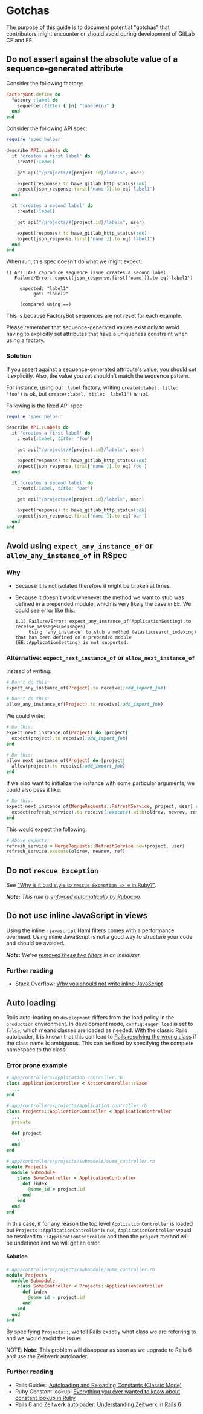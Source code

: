 # Gotchas

The purpose of this guide is to document potential "gotchas" that contributors
might encounter or should avoid during development of GitLab CE and EE.

## Do not assert against the absolute value of a sequence-generated attribute

Consider the following factory:

```ruby
FactoryBot.define do
  factory :label do
    sequence(:title) { |n| "label#{n}" }
  end
end
```

Consider the following API spec:

```ruby
require 'spec_helper'

describe API::Labels do
  it 'creates a first label' do
    create(:label)

    get api("/projects/#{project.id}/labels", user)

    expect(response).to have_gitlab_http_status(:ok)
    expect(json_response.first['name']).to eq('label1')
  end

  it 'creates a second label' do
    create(:label)

    get api("/projects/#{project.id}/labels", user)

    expect(response).to have_gitlab_http_status(:ok)
    expect(json_response.first['name']).to eq('label1')
  end
end
```

When run, this spec doesn't do what we might expect:

```shell
1) API::API reproduce sequence issue creates a second label
   Failure/Error: expect(json_response.first['name']).to eq('label1')

     expected: "label1"
          got: "label2"

     (compared using ==)
```

This is because FactoryBot sequences are not reset for each example.

Please remember that sequence-generated values exist only to avoid having to
explicitly set attributes that have a uniqueness constraint when using a factory.

### Solution

If you assert against a sequence-generated attribute's value, you should set it
explicitly. Also, the value you set shouldn't match the sequence pattern.

For instance, using our `:label` factory, writing `create(:label, title: 'foo')`
is ok, but `create(:label, title: 'label1')` is not.

Following is the fixed API spec:

```ruby
require 'spec_helper'

describe API::Labels do
  it 'creates a first label' do
    create(:label, title: 'foo')

    get api("/projects/#{project.id}/labels", user)

    expect(response).to have_gitlab_http_status(:ok)
    expect(json_response.first['name']).to eq('foo')
  end

  it 'creates a second label' do
    create(:label, title: 'bar')

    get api("/projects/#{project.id}/labels", user)

    expect(response).to have_gitlab_http_status(:ok)
    expect(json_response.first['name']).to eq('bar')
  end
end
```

## Avoid using `expect_any_instance_of` or `allow_any_instance_of` in RSpec

### Why

- Because it is not isolated therefore it might be broken at times.
- Because it doesn't work whenever the method we want to stub was defined
  in a prepended module, which is very likely the case in EE. We could see
  error like this:

  ```plaintext
  1.1) Failure/Error: expect_any_instance_of(ApplicationSetting).to receive_messages(messages)
       Using `any_instance` to stub a method (elasticsearch_indexing) that has been defined on a prepended module (EE::ApplicationSetting) is not supported.
  ```

### Alternative: `expect_next_instance_of` or `allow_next_instance_of`

Instead of writing:

```ruby
# Don't do this:
expect_any_instance_of(Project).to receive(:add_import_job)

# Don't do this:
allow_any_instance_of(Project).to receive(:add_import_job)
```

We could write:

```ruby
# Do this:
expect_next_instance_of(Project) do |project|
  expect(project).to receive(:add_import_job)
end

# Do this:
allow_next_instance_of(Project) do |project|
  allow(project).to receive(:add_import_job)
end
```

If we also want to initialize the instance with some particular arguments, we
could also pass it like:

```ruby
# Do this:
expect_next_instance_of(MergeRequests::RefreshService, project, user) do |refresh_service|
  expect(refresh_service).to receive(:execute).with(oldrev, newrev, ref)
end
```

This would expect the following:

```ruby
# Above expects:
refresh_service = MergeRequests::RefreshService.new(project, user)
refresh_service.execute(oldrev, newrev, ref)
```

## Do not `rescue Exception`

See ["Why is it bad style to `rescue Exception => e` in Ruby?"](https://stackoverflow.com/questions/10048173/why-is-it-bad-style-to-rescue-exception-e-in-ruby).

_**Note:** This rule is [enforced automatically by
Rubocop](https://gitlab.com/gitlab-org/gitlab-foss/blob/8-4-stable/.rubocop.yml#L911-914)._

## Do not use inline JavaScript in views

Using the inline `:javascript` Haml filters comes with a
performance overhead. Using inline JavaScript is not a good way to structure your code and should be avoided.

_**Note:** We've [removed these two filters](https://gitlab.com/gitlab-org/gitlab/blob/master/config/initializers/hamlit.rb)
in an initializer._

### Further reading

- Stack Overflow: [Why you should not write inline JavaScript](https://softwareengineering.stackexchange.com/questions/86589/why-should-i-avoid-inline-scripting)

## Auto loading

Rails auto-loading on `development` differs from the load policy in the `production` environment.
In development mode, `config.eager_load` is set to `false`, which means classes
are loaded as needed. With the classic Rails autoloader, it is known that this can lead to
[Rails resolving the wrong class](https://guides.rubyonrails.org/v5.2/autoloading_and_reloading_constants.html#when-constants-aren-t-missed-relative-references)
if the class name is ambiguous. This can be fixed by specifying the complete namespace to the class.

### Error prone example

```ruby
# app/controllers/application_controller.rb
class ApplicationController < ActionController::Base
  ...
end

# app/controllers/projects/application_controller.rb
class Projects::ApplicationController < ApplicationController
  ...
  private

  def project
    ...
  end
end

# app/controllers/projects/submodule/some_controller.rb
module Projects
  module Submodule
    class SomeController < ApplicationController
      def index
        @some_id = project.id
      end
    end
  end
end
```

In this case, if for any reason the top level `ApplicationController`
is loaded but `Projects::ApplicationController` is not, `ApplicationController`
would be resolved to `::ApplicationController` and then the `project` method will
be undefined and we will get an error.

#### Solution

```ruby
# app/controllers/projects/submodule/some_controller.rb
module Projects
  module Submodule
    class SomeController < Projects::ApplicationController
      def index
        @some_id = project.id
      end
    end
  end
end
```

By specifying `Projects::`, we tell Rails exactly what class we are referring
to and we would avoid the issue.

NOTE: **Note:**
This problem will disappear as soon as we upgrade to Rails 6 and use the Zeitwerk autoloader.

### Further reading

- Rails Guides: [Autoloading and Reloading Constants (Classic Mode)](https://guides.rubyonrails.org/autoloading_and_reloading_constants_classic_mode.html)
- Ruby Constant lookup: [Everything you ever wanted to know about constant lookup in Ruby](http://cirw.in/blog/constant-lookup)
- Rails 6 and Zeitwerk autoloader: [Understanding Zeitwerk in Rails 6](https://medium.com/cedarcode/understanding-zeitwerk-in-rails-6-f168a9f09a1f)
